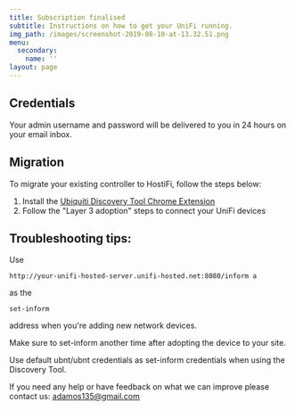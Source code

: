 ```yaml
---
title: Subscription finalised
subtitle: Instructions on how to get your UniFi running.
img_path: /images/screenshot-2019-08-10-at-13.32.51.png
menu:
  secondary:
    name: ''
layout: page
---
```

## Credentials

Your admin username and password will be delivered to you in 24 hours on your email inbox.

## Migration

To migrate your existing controller to HostiFi, follow the steps below:

1. Install the [Ubiquiti Discovery Tool Chrome Extension](https://chrome.google.com/webstore/detail/ubiquiti-device-discovery/hmpigflbjeapnknladcfphgkemopofig?hl=en)
2. Follow the "Layer 3 adoption" steps to connect your UniFi devices 

## Troubleshooting tips:

Use 

```
http://your-unifi-hosted-server.unifi-hosted.net:8080/inform a
```

as the 

```
set-inform
```

address when you're adding new network devices.

Make sure to set-inform another time after adopting the device to your site.

Use default ubnt/ubnt credentials as set-inform credentials when using the Discovery Tool.

If you need any help or have feedback on what we can improve please contact us: adamos135@gmail.com

